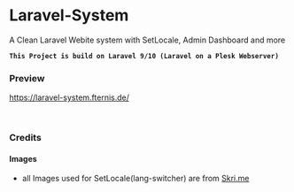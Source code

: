 # Laravel-System
A Clean Laravel Webite system with SetLocale, Admin Dashboard and more

__`This Project is build on Laravel 9/10 (Laravel on a Plesk Webserver)`__
<br>

### Preview
https://laravel-system.fternis.de/

<br>

### Credits
#### Images
- all Images used for SetLocale(lang-switcher) are from <a href="https://skrime.eu/other/flag" target="_blank">Skri.me</a>
